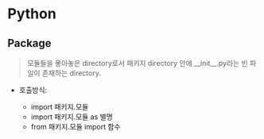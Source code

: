 # Python

## Package

> 모듈들을 뫃아놓은 directory로서 패키지 directory 안에 \_\_init\_\_.py라는 빈 파일이 존재하는 directory. 

- 호출방식:

  - import 패키지.모듈
  - import 패키지.모듈 as 별명
  - from 패키지.모듈 import 함수

  